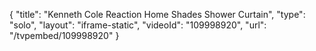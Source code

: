 {
    "title": "Kenneth Cole Reaction Home Shades Shower Curtain",
    "type": "solo",
    "layout": "iframe-static",
    "videoId": "109998920",
    "url": "\/tvpembed\/109998920"
}
